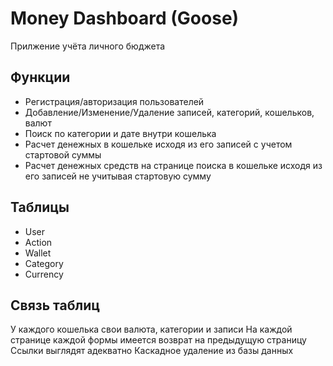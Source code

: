 # Money Dashboard (Goose)

Прилжение учёта личного бюджета

## Функции

- Регистрация/авторизация пользователей
- Добавление/Изменение/Удаление записей, категорий, кошельков, валют
- Поиск по категории и дате внутри кошелька
- Расчет денежных в кошельке исходя из его записей с учетом стартовой суммы
- Расчет денежных средств на странице поиска в кошельке исходя из его записей не учитывая стартовую сумму

## Таблицы

- User
- Action
- Wallet
- Category
- Currency

## Связь таблиц

У каждого кошелька свои валюта, категории и записи
На каждой странице каждой формы имеется возврат на предыдущую страницу
Ссылки выглядят адекватно
Каскадное удаление из базы данных